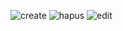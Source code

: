 ![create](https://user-images.githubusercontent.com/71807732/235666706-c0b7ecad-bae7-4b11-83f7-71a12ed26f8a.png)
![hapus](https://user-images.githubusercontent.com/71807732/235666643-04988ac8-59dc-4ce1-9916-061a48d48703.png)
![edit](https://user-images.githubusercontent.com/71807732/235666574-2caac84f-82b6-414d-bf5d-5a493199174e.png)
